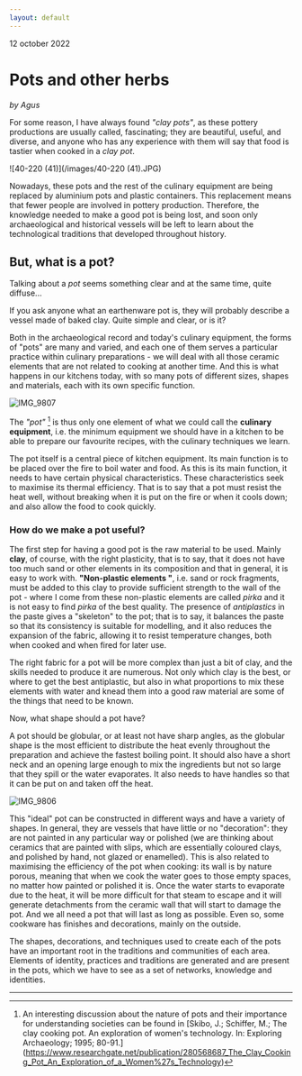 ```yaml
---
layout: default
---
```


12 october 2022

# Pots and other herbs 

_by Agus_

For some reason, I have always found _"clay pots"_, as these pottery productions are usually called, fascinating; they are beautiful, useful, and diverse, and anyone who has any experience with them will say that food is tastier when cooked in a _clay pot_.

![40-220 (41)](/images/40-220 (41).JPG)

Nowadays, these pots and the rest of the culinary equipment are being replaced by aluminium pots and plastic containers. This replacement means that fewer people are involved in pottery production. Therefore, the knowledge needed to make a good pot is being lost, and soon only archaeological and historical vessels will be left to learn about the technological traditions that developed throughout history.

## But, what is a pot?

Talking about a _pot_ seems something clear and at the same time, quite diffuse... 

If you ask anyone what an earthenware pot is, they will probably describe a vessel made of baked clay. Quite simple and clear, or is it?

Both in the archaeological record and today's culinary equipment, the forms of "pots" are many and varied, and each one of them serves a particular practice within culinary preparations - we will deal with all those ceramic elements that are not related to cooking at another time. And this is what happens in our kitchens today, with so many pots of different sizes, shapes and materials, each with its own specific function.

![IMG_9807](/images/IMG_9807.jpg)

The _"pot"_ [^1] is thus only one element of what we could call the **culinary equipment**, i.e. the minimum equipment we should have in a kitchen to be able to prepare our favourite recipes, with the culinary techniques we learn. 

The pot itself is a central piece of kitchen equipment. Its main function is to be placed over the fire to boil water and food. As this is its main function, it needs to have certain physical characteristics. These characteristics seek to maximise its thermal efficiency. That is to say that a pot must resist the heat well, without breaking when it is put on the fire or when it cools down; and also allow the food to cook quickly.

### How do we make a pot useful? 

The first step for having a good pot is the raw material to be used. Mainly **clay**, of course, with the right plasticity, that is to say, that it does not have too much sand or other elements in its composition and that in general, it is easy to work with. **"Non-plastic elements "**, i.e. sand or rock fragments, must be added to this clay to provide sufficient strength to the wall of the pot - where I come from these non-plastic elements are called _pirka_ and it is not easy to find _pirka_ of the best quality. The presence of _antiplastics_ in the paste gives a "skeleton" to the pot; that is to say, it balances the paste so that its consistency is suitable for modelling, and it also reduces the expansion of the fabric, allowing it to resist temperature changes, both when cooked and when fired for later use.

The right fabric for a pot will be more complex than just a bit of clay, and the skills needed to produce it are numerous. Not only which clay is the best, or where to get the best antiplastic, but also in what proportions to mix these elements with water and knead them into a good raw material are some of the things that need to be known.

Now, what shape should a pot have?

A pot should be globular, or at least not have sharp angles, as the globular shape is the most efficient to distribute the heat evenly throughout the preparation and achieve the fastest boiling point. It should also have a short neck and an opening large enough to mix the ingredients but not so large that they spill or the water evaporates. It also needs to have handles so that it can be put on and taken off the heat. 

![IMG_9806](/images/IMG_9806.jpg)

This "ideal" pot can be constructed in different ways and have a variety of shapes. In general, they are vessels that have little or no "decoration": they are not painted in any particular way or polished (we are thinking about ceramics that are painted with slips, which are essentially coloured clays, and polished by hand, not glazed or enamelled). This is also related to maximising the efficiency of the pot when cooking: its wall is by nature porous, meaning that when we cook the water goes to those empty spaces, no matter how painted or polished it is. Once the water starts to evaporate due to the heat, it will be more difficult for that steam to escape and it will generate detachments from the ceramic wall that will start to damage the pot. And we all need a pot that will last as long as possible. Even so, some cookware has finishes and decorations, mainly on the outside. 

The shapes, decorations, and techniques used to create each of the pots have an important root in the traditions and communities of each area. Elements of identity, practices and traditions are generated and are present in the pots, which we have to see as a set of networks, knowledge and identities.


---

[^1]: An interesting discussion about the nature of pots and their importance for understanding societies can be found in [Skibo, J.; Schiffer, M.; The clay cooking pot. An exploration of women's technology. In: Exploring Archaeology; 1995; 80-91.] (https://www.researchgate.net/publication/280568687_The_Clay_Cooking_Pot_An_Exploration_of_a_Women%27s_Technology)
 
